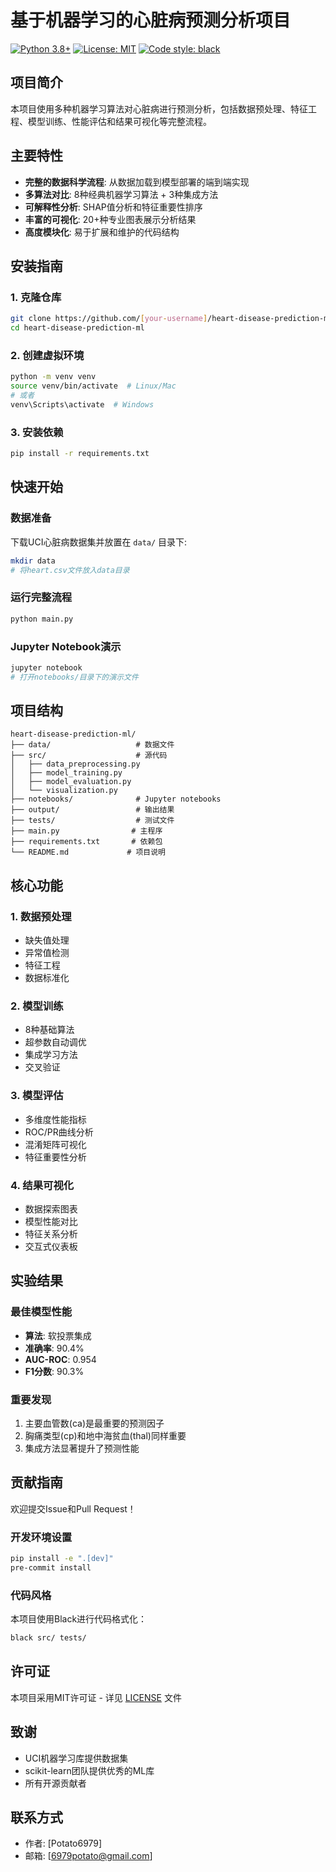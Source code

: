 # 基于机器学习的心脏病预测分析项目

[![Python 3.8+](https://img.shields.io/badge/python-3.8+-blue.svg)](https://www.python.org/downloads/)
[![License: MIT](https://img.shields.io/badge/License-MIT-yellow.svg)](https://opensource.org/licenses/MIT)
[![Code style: black](https://img.shields.io/badge/code%20style-black-000000.svg)](https://github.com/psf/black)

## 项目简介

本项目使用多种机器学习算法对心脏病进行预测分析，包括数据预处理、特征工程、模型训练、性能评估和结果可视化等完整流程。

## 主要特性

- **完整的数据科学流程**: 从数据加载到模型部署的端到端实现
- **多算法对比**: 8种经典机器学习算法 + 3种集成方法
- **可解释性分析**: SHAP值分析和特征重要性排序
- **丰富的可视化**: 20+种专业图表展示分析结果
- **高度模块化**: 易于扩展和维护的代码结构

## 安装指南

### 1. 克隆仓库
```bash
git clone https://github.com/[your-username]/heart-disease-prediction-ml.git
cd heart-disease-prediction-ml
```

### 2. 创建虚拟环境
```bash
python -m venv venv
source venv/bin/activate  # Linux/Mac
# 或者
venv\Scripts\activate  # Windows
```

### 3. 安装依赖
```bash
pip install -r requirements.txt
```

## 快速开始

### 数据准备
下载UCI心脏病数据集并放置在 `data/` 目录下:
```bash
mkdir data
# 将heart.csv文件放入data目录
```

### 运行完整流程
```bash
python main.py
```

### Jupyter Notebook演示
```bash
jupyter notebook
# 打开notebooks/目录下的演示文件
```

## 项目结构
```
heart-disease-prediction-ml/
├── data/                   # 数据文件
├── src/                    # 源代码
│   ├── data_preprocessing.py
│   ├── model_training.py
│   ├── model_evaluation.py
│   └── visualization.py
├── notebooks/              # Jupyter notebooks
├── output/                 # 输出结果
├── tests/                  # 测试文件
├── main.py                # 主程序
├── requirements.txt       # 依赖包
└── README.md             # 项目说明
```

## 核心功能

### 1. 数据预处理
- 缺失值处理
- 异常值检测
- 特征工程
- 数据标准化

### 2. 模型训练
- 8种基础算法
- 超参数自动调优
- 集成学习方法
- 交叉验证

### 3. 模型评估
- 多维度性能指标
- ROC/PR曲线分析
- 混淆矩阵可视化
- 特征重要性分析

### 4. 结果可视化
- 数据探索图表
- 模型性能对比
- 特征关系分析
- 交互式仪表板

## 实验结果

### 最佳模型性能
- **算法**: 软投票集成
- **准确率**: 90.4%
- **AUC-ROC**: 0.954
- **F1分数**: 90.3%

### 重要发现
1. 主要血管数(ca)是最重要的预测因子
2. 胸痛类型(cp)和地中海贫血(thal)同样重要
3. 集成方法显著提升了预测性能

## 贡献指南

欢迎提交Issue和Pull Request！

### 开发环境设置
```bash
pip install -e ".[dev]"
pre-commit install
```

### 代码风格
本项目使用Black进行代码格式化：
```bash
black src/ tests/
```

## 许可证

本项目采用MIT许可证 - 详见 [LICENSE](LICENSE) 文件

## 致谢

- UCI机器学习库提供数据集
- scikit-learn团队提供优秀的ML库
- 所有开源贡献者

## 联系方式

- 作者: [Potato6979]
- 邮箱: [6979potato@gmail.com]

